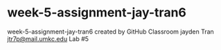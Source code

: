 # week-5-assignment-jay-tran6
week-5-assignment-jay-tran6 created by GitHub Classroom
jayden Tran 
jtr7p@mail.umkc.edu 
Lab #5
